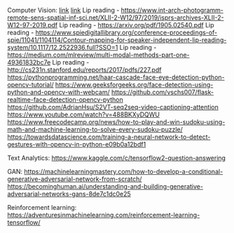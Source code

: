 Computer Vision:
[link](https://www.coursera.org/learn/convolutional-neural-networks/home/welcome)
[link](https://www.kaggle.com/nih-chest-xrays/data)
Lip reading - https://www.int-arch-photogramm-remote-sens-spatial-inf-sci.net/XLII-2-W12/97/2019/isprs-archives-XLII-2-W12-97-2019.pdf
Lip reading - https://arxiv.org/pdf/1905.02540.pdf
Lip reading - https://www.spiedigitallibrary.org/conference-proceedings-of-spie/11041/1104114/Contour-mapping-for-speaker-independent-lip-reading-system/10.1117/12.2522936.full?SSO=1
Lip reading - https://medium.com/mlreview/multi-modal-methods-part-one-49361832bc7e
Lip reading - http://cs231n.stanford.edu/reports/2017/pdfs/227.pdf
https://pythonprogramming.net/haar-cascade-face-eye-detection-python-opencv-tutorial/
https://www.geeksforgeeks.org/face-detection-using-python-and-opencv-with-webcam/
https://github.com/vschs007/flask-realtime-face-detection-opencv-python
https://github.com/AdrianHsu/S2VT-seq2seq-video-captioning-attention
https://www.youtube.com/watch?v=488BKXyDQWU
https://www.freecodecamp.org/news/how-to-play-and-win-sudoku-using-math-and-machine-learning-to-solve-every-sudoku-puzzle/
https://towardsdatascience.com/training-a-neural-network-to-detect-gestures-with-opencv-in-python-e09b0a12bdf1

Text Analytics:
https://www.kaggle.com/c/tensorflow2-question-answering

GAN:
https://machinelearningmastery.com/how-to-develop-a-conditional-generative-adversarial-network-from-scratch/
https://becominghuman.ai/understanding-and-building-generative-adversarial-networks-gans-8de7c1dc0e25

Reinforcement learning:
https://adventuresinmachinelearning.com/reinforcement-learning-tensorflow/

